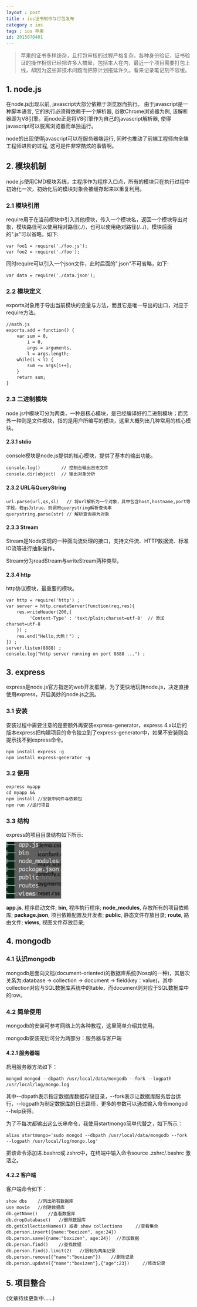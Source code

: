 ```yaml
---
layout : post
title : ios证书制作与打包发布
category : ios
tags : ios 苹果
id: 2015070401
---
```


>苹果的证书多样纷杂，且打包审核的过程严格复杂，各种身份验证，证书验证的操作相信已经把许多人搞晕，包括本人在内，最近一个项目需要打包上线，却因为这些非技术问题而把原计划拖延许久。看来记录笔记刻不容缓。

## <a name="profile" id="profile">1. node.js</a>
在node.js出现以前, javascript大部分依赖于浏览器而执行。 由于javascript是一种脚本语言, 它的执行必须得依赖于一个解析器, 谷歌Chrome浏览器为例, 该解析器即为V8引擎。而node正是将V8引擎作为自己的javascript解析器, 使得javascript可以脱离浏览器而单独运行。

node的出现使得javascript可以在服务器端运行, 同时也推动了前端工程师向全端工程师进阶的过程, 这可是件非常酷炫的事情啊。

## <a name="module" id="module">2. 模块机制</a>
node.js使用CMD模块系统，主程序作为程序入口点，所有的模块只在执行过程中初始化一次，初始化后的模块对象会被缓存起来以重复利用。

### **2.1 模块引用**
require用于在当前模块中引入其他模块，传入一个模块名，返回一个模块导出对象，模块路径可以使用相对路径(./)，也可以使用绝对路径(/../)，模块后面的".js"可以省略，如下:

	var foo1 = require('./foo.js');
	var foo2 = require('./foo');

同时require可以引入一个json文件，此时后面的".json"不可省略，如下:

	var data = require('./data.json');

### **2.2 模块定义**
exports对象用于导出当前模块的变量与方法，而且它是唯一导出的出口，对应于require方法。

	//math.js
	exports.add = function() {
		var sum = 0,
			i = 0,
			args = arguments,
			l = args.length;
		while(i < l) {
			sum += args[i++];
		}
		return sum;
	}

### **2.3 二进制模块**
node.js中模块可分为两类，一种是核心模块，是已经编译好的二进制模块；而另外一种则是文件模块，指的是用户所编写的模块，这里大概列出几种常用的核心模块。
	
#### **2.3.1 stdio**

console模块是node.js提供的核心模块，提供了基本的输出功能。

	console.log()        // 控制台输出日志文件
	console.dir(object)  // 输出对象分析    

#### **2.3.2 URL与QueryString**

	url.parse(url,qs,sl)   // 将url解析为一个对象，其中包含host,hostname,port等字段，若qs为true，则调用querystring解析查询串	
	querystring.parse(str) // 解析查询串为对象

#### **2.3.3 Stream**

Stream是Node实现的一种面向流处理的接口，支持文件流、HTTP数据流、标准IO流等进行抽象操作。

Stream分为readStream与writeStream两种类型。

#### **2.3.4 http**

http协议模块，最重要的模块。

	var http = require('http') ;
	var server = http.createServer(function(req,res){
	 	res.writeHeader(200,{
		     'Content-Type' : 'text/plain;charset=utf-8'  // 添加charset=utf-8
	 	}) ;
		res.end("Hello,大熊！") ;
	}) ;
	server.listen(8888) ;
	console.log("http server running on port 8888 ...") ;

## <a name="express" id="express">3. express</a>

express是node.js官方指定的web开发框架，为了更快地玩转node.js，决定直接使用express，开启美妙的node.js之旅。

### **3.1 安装**

安装过程中需要注意的是要额外再安装express-generator，express 4.x以后的版本express把构建项目的命令独立到了express-generator中，如果不安装则会提示找不到express命令。

	npm install express -g
	npm install express-generator -g

### **3.2 使用**

	express myapp
	cd myapp && 
	npm install //安装中间件与依赖包
	npm run	//运行项目

### **3.3 结构**

express的项目目录结构如下所示:
<img src="/img/posts/nodeJs/express-tree.png" alt="express目录结构" style="display:block;width:150px;margin:10px;margin-left:0px"/>

**app.js**, 程序启动文件;
**bin**, 程序执行程序;
**node_modules**, 存放所有的项目依赖库;
**package.json**, 项目依赖配置及开发者;
**public**, 静态文件存放目录;
**route**, 路由文件;
**views**, 视图文件存放目录;


## <a name="mongodb" id="mongodb">4. mongodb</a>

### **4.1 认识mongodb**

mongodb是面向文档(document-oriented)的数据库系统(Nosql的一种)，其层次关系为:database -> collection -> document -> field(key：value)，其中collection对应与SQL数据库系统中的table，而document则对应于SQL数据库中的row。

### **4.2 简单使用**

mongodb的安装可参考网络上的各种教程，这里简单介绍其使用。

mongodb安装完后可分为两部分：服务器与客户端

#### **4.2.1 服务器端**
启用服务器方法如下：

	mongod mongod --dbpath /usr/local/data/mongodb --fork --logpath /usr/local/log/mongo.log

其中--dbpath表示指定数据库数据存储目录，--fork表示让数据库服务后台运行，--logpath为制定数据库的日志路径，更多的参数可以通过输入命令mongod --help获得。

为了不每次都输出这么长串命令，我使用startmongo简单代替之，如下所示：

	alias startmongo='sudo mongod --dbpath /usr/local/data/mongodb --fork --logpath /usr/local/log/mongo.log'

把该命令添加进.bashrc或.zshrc中，在终端中输入命令source .zshrc/.bashrc 激活之。

#### **4.2.2 客户端**

客户端命令如下：

	show dbs 	//列出所有数据库
	use movie 	//创建数据库
	db.getName() 	//查看数据库
	db.dropDatabase() 	//删除数据库
	db.getCollectionNames() 或者 show collections 	//查看集合
	db.person.insert({name:"boxizen", age:24}) db.person.save({name:"boxizen", age:24})  //添加数据
	db.person.find() 	//查找数据
	db.person.find().limit(2) 	//限制为两条记录
	db.person.remove({"name":"boxizen"}) 	//删除记录
	db.person.update({"name":"boxizen"},{"age":23}) 	//修改记录 

## <a name="integration" id="integration">5. 项目整合</a>

(文章持续更新中......)

<script type="text/javascript">
	$(function(){
		var profile = $('#profile').offset().top,
			module = $('#module').offset().top,
			express = $('#express').offset().top,
			mongodb = $('#mongodb').offset().top,
			integration = $('#integration').offset().top;
		console.log(express);
		$(window).scroll(function(){
			if($(window).scrollTop() >= profile && $(window).scrollTop() < module){
				$('.content').fadeIn(1);
				$('.content a').removeClass('active');
				$('.profile').addClass('active');
			}
			else if($(window).scrollTop() >= module && $(window).scrollTop() < express){
				$('.content a').removeClass('active');
				$('.module').addClass('active');
			}
			else if($(window).scrollTop() >= express && $(window).scrollTop() < mongodb){
				$('.content a').removeClass('active');
				$('.express').addClass('active');
			}
			else if($(window).scrollTop() >= mongodb && $(window).scrollTop() < integration){
				$('.content a').removeClass('active');
				$('.mongodb').addClass('active');
			}
			else if($(window).scrollTop() >= integration){
				$('.content a').removeClass('active');
				$('.integration').addClass('active');
			}
			else{			
				$('.content').fadeOut(1);
			}
		});
	});
</script>